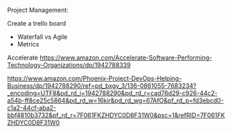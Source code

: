 

Project Management:

Create a trello board


- Waterfall vs Agile 
- Metrics

Accelerate
https://www.amazon.com/Accelerate-Software-Performing-Technology-Organizations/dp/1942788339

https://www.amazon.com/Phoenix-Project-DevOps-Helping-Business/dp/1942788290/ref=pd_bxgy_3/136-0861055-7683234?_encoding=UTF8&pd_rd_i=1942788290&pd_rd_r=cad76d29-c926-44c2-a54b-ff8ce25c5864&pd_rd_w=16kir&pd_rd_wg=67AfO&pf_rd_p=fd3ebcd0-c1a2-44cf-aba2-bbf4810b3732&pf_rd_r=7F061FKZHDYC0D8F31W0&psc=1&refRID=7F061FKZHDYC0D8F31W0
